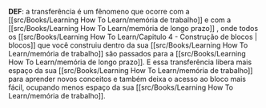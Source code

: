 **DEF**: a transferência é um fênomeno que ocorre com a [[src/Books/Learning How To Learn/memória de trabalho]] e com a [[src/Books/Learning How To Learn/memória de longo prazo]] , onde todos os [[src/Books/Learning How To Learn/Capitulo 4 - Construção de blocos | blocos]] que você construiu dentro da sua [[src/Books/Learning How To Learn/memória de trabalho]] são passados para a [[src/Books/Learning How To Learn/memória de longo prazo]]. E essa transferência libera mais espaço da sua [[src/Books/Learning How To Learn/memória de trabalho]] para aprender novos conceitos e também deixa o acesso ao bloco mais fácil, ocupando menos espaço da sua [[src/Books/Learning How To Learn/memória de trabalho]].

